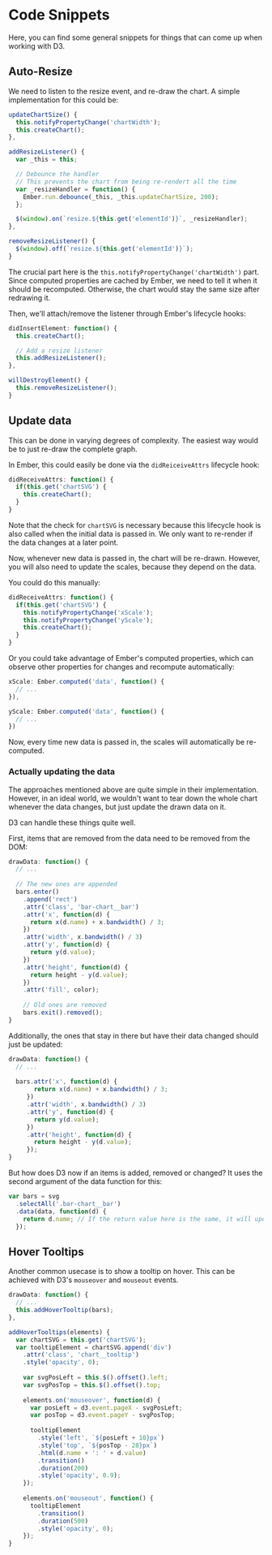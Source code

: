 # Code Snippets

Here, you can find some general snippets for things that can come up when
working with D3.

## Auto-Resize

We need to listen to the resize event, and re-draw the chart. 
A simple implementation for this could be:

```js
updateChartSize() {
  this.notifyPropertyChange('chartWidth');
  this.createChart();
},

addResizeListener() {
  var _this = this;

  // Debounce the handler
  // This prevents the chart from being re-rendert all the time
  var _resizeHandler = function() {
    Ember.run.debounce(_this, _this.updateChartSize, 200);
  };

  $(window).on(`resize.${this.get('elementId')}`, _resizeHandler);
},

removeResizeListener() {
  $(window).off(`resize.${this.get('elementId')}`);
}
```


The crucial part here is the `this.notifyPropertyChange('chartWidth')` part.
Since computed properties are cached by Ember, we need to tell it when it should be recomputed.
Otherwise, the chart would stay the same size after redrawing it.

Then, we'll attach/remove the listener through Ember's lifecycle hooks:

```js
didInsertElement: function() {
  this.createChart();

  // Add a resize listener
  this.addResizeListener();
},

willDestroyElement() {
  this.removeResizeListener();
}
```

## Update data

This can be done in varying degrees of complexity.
The easiest way would be to just re-draw the complete graph.

In Ember, this could easily be done via the `didReiceiveAttrs` lifecycle hook:

```js 
didReceiveAttrs: function() {
  if(this.get('chartSVG') {
    this.createChart();
  }
}
```

Note that the check for `chartSVG` is necessary because this lifecycle hook
is also called when the initial data is passed in. We only want to re-render
if the data changes at a later point.

Now, whenever new data is passed in, the chart will be re-drawn.
However, you will also need to update the scales, because they depend
on the data.

You could do this manually:

```js
didReceiveAttrs: function() {
  if(this.get('chartSVG') {
    this.notifyPropertyChange('xScale');
    this.notifyPropertyChange('yScale');
    this.createChart();
  }
}
```

Or you could take advantage of Ember's computed properties, which can
observe other properties for changes and recompute automatically:

```js
xScale: Ember.computed('data', function() {
  // ...
}),

yScale: Ember.computed('data', function() {
  // ...
})
```

Now, every time new data is passed in, the scales will automatically be re-computed.

### Actually updating the data

The approaches mentioned above are quite simple in their implementation.
However, in an ideal world, we wouldn't want to tear down the whole
chart whenever the data changes, but just update the drawn data on it.

D3 can handle these things quite well.

First, items that are removed from the data need to be removed from the DOM:

```js
drawData: function() {
  // ...
  
  // The new ones are appended
  bars.enter()
    .append('rect')
    .attr('class', 'bar-chart__bar')
    .attr('x', function(d) {
      return x(d.name) + x.bandwidth() / 3;
    })
    .attr('width', x.bandwidth() / 3)
    .attr('y', function(d) {
      return y(d.value);
    })
    .attr('height', function(d) {
      return height - y(d.value);
    })
    .attr('fill', color);
    
    // Old ones are removed
    bars.exit().removed();
}
```

Additionally, the ones that stay in there but have their data changed should just be updated:

```js
drawData: function() {
  // ...
  
  bars.attr('x', function(d) {
       return x(d.name) + x.bandwidth() / 3;
     })
     .attr('width', x.bandwidth() / 3)
     .attr('y', function(d) {
       return y(d.value);
     })
     .attr('height', function(d) {
       return height - y(d.value);
     });
}
```

But how does D3 now if an items is added, removed or changed? 
It uses the second argument of the data function for this:

```js
var bars = svg
  .selectAll('.bar-chart__bar')
  .data(data, function(d) {
    return d.name; // If the return value here is the same, it will update
  });
```

## Hover Tooltips

Another common usecase is to show a tooltip on hover.
This can be achieved with D3's `mouseover` and `mouseout` events.

```js
drawData: function() {
  // ...
  this.addHoverTooltip(bars);
},

addHoverTooltips(elements) {
  var chartSVG = this.get('chartSVG');
  var tooltipElement = chartSVG.append('div')
    .attr('class', 'chart__tooltip')
    .style('opacity', 0);
    
    var svgPosLeft = this.$().offset().left;
    var svgPosTop = this.$().offset().top;
    
    elements.on('mouseover', function(d) {
      var posLeft = d3.event.pageX - svgPosLeft;
      var posTop = d3.event.pageY - svgPosTop;
                  
      tooltipElement
        .style('left', `${posLeft + 10}px`)
        .style('top', `${posTop - 28}px`)
        .html(d.name + ': ' + d.value)
        .transition()
        .duration(200)
        .style('opacity', 0.9);
    });
    
    elements.on('mouseout', function() {
      tooltipElement
        .transition()
        .duration(500)
        .style('opacity', 0);
    });
}
```


